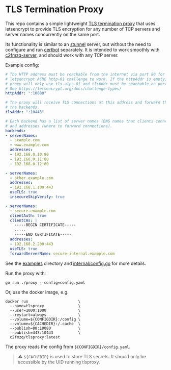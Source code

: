 # TLS Termination Proxy

This repo contains a simple lightweight [TLS termination proxy](https://en.wikipedia.org/wiki/TLS_termination_proxy) that uses letsencrypt to provide TLS encryption for any number of TCP servers and server names concurrently on the same port.

Its functionality is similar to an [stunnel](https://www.stunnel.org/) server, but without the need to configure and run [certbot](https://certbot.eff.org/) separately. It is intended to work smoothly with [c2fmzq-server](https://github.com/c2FmZQ/c2FmZQ), and should work with any TCP server.

Example config:

```yaml
# The HTTP address must be reachable from the internet via port 80 for the
# letsencrypt ACME http-01 challenge to work. If the httpAddr is empty, the
# proxy will only use tls-alpn-01 and tlsAddr must be reachable on port 443.
# See https://letsencrypt.org/docs/challenge-types/
httpAddr: ":10080"

# The proxy will receive TLS connections at this address and forward them to
# the backends.
tlsAddr: ":10443"

# Each backend has a list of server names (DNS names that clients connect to),
# and addresses (where to forward connections).
backends:
- serverNames: 
  - example.com
  - www.example.com
  addresses: 
  - 192.168.0.10:80
  - 192.168.0.11:80
  - 192.168.0.12:80

- serverNames:
  - other.example.com
  addresses:
  - 192.168.1.100:443
  useTLS: true
  insecureSkipVerify: true

- serverNames:
  - secure.example.com
  clientAuth: true
  clientCAs: |
    -----BEGIN CERTIFICATE-----
    .....
    -----END CERTIFICATE-----
  addresses:
  - 192.168.2.200:443
  useTLS: true
  forwardServerName: secure-internal.example.com
```

See the [examples](https://github.com/c2FmZQ/tlsproxy/blob/main/examples) directory and [internal/config.go](https://github.com/c2FmZQ/tlsproxy/blob/main/internal/config.go#L41) for more details.


Run the proxy with:
```console
go run ./proxy --config=config.yaml
```

Or, use the docker image, e.g.
```console
docker run                      \
  --name=tlsproxy               \
  --user=1000:1000              \
  --restart=always              \
  --volume=${CONFIGDIR}:/config \
  --volume=${CACHEDIR}:/.cache  \
  --publish=80:10080            \
  --publish=443:10443           \
  c2fmzq/tlsproxy:latest
```

The proxy reads the config from `${CONFIGDIR}/config.yaml`.

> :warning: `${CACHEDIR}` is used to store TLS secrets. It should only be accessible by the UID running tlsproxy.

